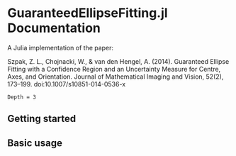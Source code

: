 # GuaranteedEllipseFitting.jl Documentation

A Julia implementation of the paper:

Szpak, Z. L., Chojnacki, W., & van den Hengel, A. (2014). Guaranteed Ellipse Fitting with a Confidence Region and an Uncertainty Measure for Centre, Axes, and Orientation. Journal of Mathematical Imaging and Vision, 52(2), 173–199. doi:10.1007/s10851-014-0536-x

```@contents
Depth = 3
```

## Getting started



## Basic usage


